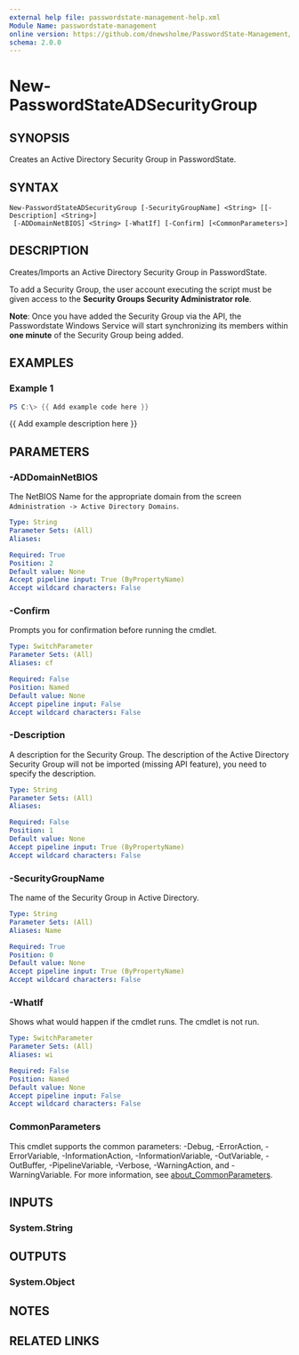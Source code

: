 ```yaml
---
external help file: passwordstate-management-help.xml
Module Name: passwordstate-management
online version: https://github.com/dnewsholme/PasswordState-Management/blob/master/docs/Get-PSCustomObject.md
schema: 2.0.0
---
```


# New-PasswordStateADSecurityGroup

## SYNOPSIS
Creates an Active Directory Security Group in PasswordState.

## SYNTAX

```
New-PasswordStateADSecurityGroup [-SecurityGroupName] <String> [[-Description] <String>]
 [-ADDomainNetBIOS] <String> [-WhatIf] [-Confirm] [<CommonParameters>]
```

## DESCRIPTION
Creates/Imports an Active Directory Security Group in PasswordState.

To add a Security Group, the user account executing the script must be given access to the **Security Groups Security Administrator role**.

**Note**: Once you have added the Security Group via the API, the Passwordstate Windows Service will start synchronizing its members within **one minute** of the Security Group being added.

## EXAMPLES

### Example 1
```powershell
PS C:\> {{ Add example code here }}
```

{{ Add example description here }}

## PARAMETERS

### -ADDomainNetBIOS
The NetBIOS Name for the appropriate domain from the screen `Administration -> Active Directory Domains`.

```yaml
Type: String
Parameter Sets: (All)
Aliases:

Required: True
Position: 2
Default value: None
Accept pipeline input: True (ByPropertyName)
Accept wildcard characters: False
```

### -Confirm
Prompts you for confirmation before running the cmdlet.

```yaml
Type: SwitchParameter
Parameter Sets: (All)
Aliases: cf

Required: False
Position: Named
Default value: None
Accept pipeline input: False
Accept wildcard characters: False
```

### -Description
A description for the Security Group. The description of the Active Directory Security Group will not be imported (missing API feature), you need to specify the description.

```yaml
Type: String
Parameter Sets: (All)
Aliases:

Required: False
Position: 1
Default value: None
Accept pipeline input: True (ByPropertyName)
Accept wildcard characters: False
```

### -SecurityGroupName
The name of the Security Group in Active Directory.

```yaml
Type: String
Parameter Sets: (All)
Aliases: Name

Required: True
Position: 0
Default value: None
Accept pipeline input: True (ByPropertyName)
Accept wildcard characters: False
```

### -WhatIf
Shows what would happen if the cmdlet runs.
The cmdlet is not run.

```yaml
Type: SwitchParameter
Parameter Sets: (All)
Aliases: wi

Required: False
Position: Named
Default value: None
Accept pipeline input: False
Accept wildcard characters: False
```

### CommonParameters
This cmdlet supports the common parameters: -Debug, -ErrorAction, -ErrorVariable, -InformationAction, -InformationVariable, -OutVariable, -OutBuffer, -PipelineVariable, -Verbose, -WarningAction, and -WarningVariable. For more information, see [about_CommonParameters](http://go.microsoft.com/fwlink/?LinkID=113216).

## INPUTS

### System.String

## OUTPUTS

### System.Object
## NOTES

## RELATED LINKS
